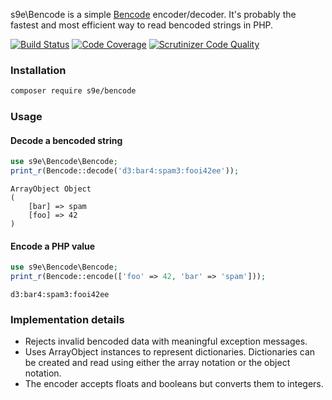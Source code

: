 s9e\Bencode is a simple [Bencode](http://en.wikipedia.org/wiki/Bencode) encoder/decoder. It's probably the fastest and most efficient way to read bencoded strings in PHP.

[![Build Status](https://api.travis-ci.org/s9e/Bencode.svg?branch=master)](https://travis-ci.org/s9e/Bencode)
[![Code Coverage](https://scrutinizer-ci.com/g/s9e/Bencode/badges/coverage.png?b=master)](https://scrutinizer-ci.com/g/s9e/Bencode/?branch=master)
[![Scrutinizer Code Quality](https://scrutinizer-ci.com/g/s9e/Bencode/badges/quality-score.png?b=master)](https://scrutinizer-ci.com/g/s9e/Bencode/?branch=master)


### Installation

```bash
composer require s9e/bencode
```


### Usage

#### Decode a bencoded string
```php
use s9e\Bencode\Bencode;
print_r(Bencode::decode('d3:bar4:spam3:fooi42ee'));
```
```
ArrayObject Object
(
    [bar] => spam
    [foo] => 42
)
```

#### Encode a PHP value
```php
use s9e\Bencode\Bencode;
print_r(Bencode::encode(['foo' => 42, 'bar' => 'spam']));
```
```
d3:bar4:spam3:fooi42ee
```

### Implementation details

 - Rejects invalid bencoded data with meaningful exception messages.
 - Uses ArrayObject instances to represent dictionaries. Dictionaries can be created and read using either the array notation or the object notation.
 - The encoder accepts floats and booleans but converts them to integers.
